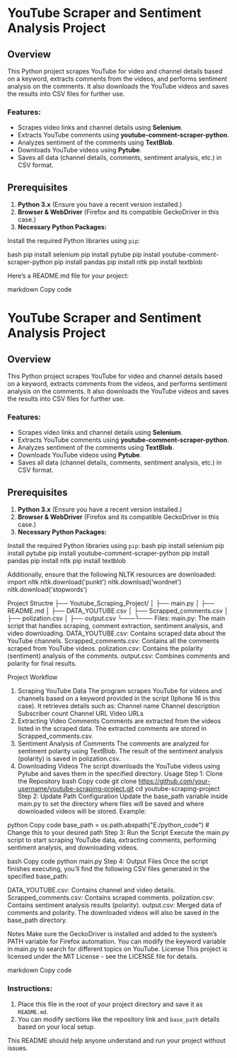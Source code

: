 # YouTube Scraper and Sentiment Analysis Project

## Overview

This Python project scrapes YouTube for video and channel details based on a keyword, extracts comments from the videos, and performs sentiment analysis on the comments. It also downloads the YouTube videos and saves the results into CSV files for further use.

### Features:
- Scrapes video links and channel details using **Selenium**.
- Extracts YouTube comments using **youtube-comment-scraper-python**.
- Analyzes sentiment of the comments using **TextBlob**.
- Downloads YouTube videos using **Pytube**.
- Saves all data (channel details, comments, sentiment analysis, etc.) in CSV format.

## Prerequisites

1. **Python 3.x** (Ensure you have a recent version installed.)
2. **Browser & WebDriver** (Firefox and its compatible GeckoDriver in this case.)
3. **Necessary Python Packages:**

Install the required Python libraries using `pip`:

bash
pip install selenium
pip install pytube
pip install youtube-comment-scraper-python
pip install pandas
pip install nltk
pip install textblob

Here’s a README.md file for your project:

markdown
Copy code
# YouTube Scraper and Sentiment Analysis Project

## Overview

This Python project scrapes YouTube for video and channel details based on a keyword, extracts comments from the videos, and performs sentiment analysis on the comments. It also downloads the YouTube videos and saves the results into CSV files for further use.

### Features:
- Scrapes video links and channel details using **Selenium**.
- Extracts YouTube comments using **youtube-comment-scraper-python**.
- Analyzes sentiment of the comments using **TextBlob**.
- Downloads YouTube videos using **Pytube**.
- Saves all data (channel details, comments, sentiment analysis, etc.) in CSV format.

## Prerequisites

1. **Python 3.x** (Ensure you have a recent version installed.)
2. **Browser & WebDriver** (Firefox and its compatible GeckoDriver in this case.)
3. **Necessary Python Packages:**

Install the required Python libraries using `pip`:
bash
pip install selenium
pip install pytube
pip install youtube-comment-scraper-python
pip install pandas
pip install nltk
pip install textblob

Additionally, ensure that the following NLTK resources are downloaded:
import nltk
nltk.download('punkt')
nltk.download('wordnet')
nltk.download('stopwords')


Project Structre
├── Youtube_Scraping_Project/
│   ├── main.py
│   ├── README.md
│   ├── DATA_YOUTUBE.csv
│   ├── Scrapped_comments.csv
│   ├── polization.csv
│   ├── output.csv
└───└───
Files:
main.py: The main script that handles scraping, comment extraction, sentiment analysis, and video downloading.
DATA_YOUTUBE.csv: Contains scraped data about the YouTube channels.
Scrapped_comments.csv: Contains all the comments scraped from YouTube videos.
polization.csv: Contains the polarity (sentiment) analysis of the comments.
output.csv: Combines comments and polarity for final results.

Project Workflow
1. Scraping YouTube Data
The program scrapes YouTube for videos and channels based on a keyword provided in the script (Iphone 16 in this case).
It retrieves details such as:
Channel name
Channel description
Subscriber count
Channel URL
Video URLs
2. Extracting Video Comments
Comments are extracted from the videos listed in the scraped data.
The extracted comments are stored in Scrapped_comments.csv.
3. Sentiment Analysis of Comments
The comments are analyzed for sentiment polarity using TextBlob.
The result of the sentiment analysis (polarity) is saved in polization.csv.
4. Downloading Videos
The script downloads the YouTube videos using Pytube and saves them in the specified directory.
Usage
Step 1: Clone the Repository
bash
Copy code
git clone https://github.com/your-username/youtube-scraping-project.git
cd youtube-scraping-project
Step 2: Update Path Configuration
Update the base_path variable inside main.py to set the directory where files will be saved and where downloaded videos will be stored. Example:

python
Copy code
base_path = os.path.abspath("E:/python_code")  # Change this to your desired path
Step 3: Run the Script
Execute the main.py script to start scraping YouTube data, extracting comments, performing sentiment analysis, and downloading videos.

bash
Copy code
python main.py
Step 4: Output Files
Once the script finishes executing, you’ll find the following CSV files generated in the specified base_path:

DATA_YOUTUBE.csv: Contains channel and video details.
Scrapped_comments.csv: Contains scraped comments.
polization.csv: Contains sentiment analysis results (polarity).
output.csv: Merged data of comments and polarity.
The downloaded videos will also be saved in the base_path directory.

Notes
Make sure the GeckoDriver is installed and added to the system’s PATH variable for Firefox automation.
You can modify the keyword variable in main.py to search for different topics on YouTube.
License
This project is licensed under the MIT License - see the LICENSE file for details.

markdown
Copy code

### Instructions:
1. Place this file in the root of your project directory and save it as `README.md`.
2. You can modify sections like the repository link and `base_path` details based on your local setup.

This README should help anyone understand and run your project without issues.












